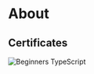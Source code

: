 # About

## Certificates
![Beginners TypeScript](https://res.cloudinary.com/total-typescript/image/upload/v1735918259/certificate/8ab0803e-b4b2-4bf2-b927-a8efd7fd5517/beginners-typescript.png)

<!--
**trondal/trondal** is a ✨ _special_ ✨ repository because its `README.md` (this file) appears on your GitHub profile.

Here are some ideas to get you started:

- 🔭 I’m currently working on ...
- 🌱 I’m currently learning ...
- 👯 I’m looking to collaborate on ...
- 🤔 I’m looking for help with ...
- 💬 Ask me about ...
- 📫 How to reach me: ...
- 😄 Pronouns: ...
- ⚡ Fun fact: ...
-->
